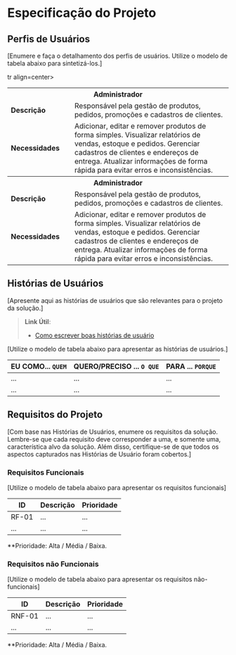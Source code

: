 # Especificação do Projeto

## Perfis de Usuários

[Enumere e faça o detalhamento dos perfis de usuários. Utilize o modelo de tabela abaixo para sintetizá-los.]

<table>
<tbody>
<tr align=center>
<th colspan="2"> Administrador </th>
</tr>
<tr>
<td width="150px"><b>Descrição</b></td>
<td width="600px">Responsável pela gestão de produtos, pedidos, promoções e cadastros de clientes.</td>
</tr>
<tr>
<td><b>Necessidades</b></td>
<td>Adicionar, editar e remover produtos de forma simples.
Visualizar relatórios de vendas, estoque e pedidos.
Gerenciar cadastros de clientes e endereços de entrega.
Atualizar informações de forma rápida para evitar erros e inconsistências.
</td>
</tr>
  tr align=center>
<th colspan="2"> Administrador </th>
</tr>
<tr>
<td width="150px"><b>Descrição</b></td>
<td width="600px">Responsável pela gestão de produtos, pedidos, promoções e cadastros de clientes.</td>
</tr>
<tr>
<td><b>Necessidades</b></td>
<td>Adicionar, editar e remover produtos de forma simples.
Visualizar relatórios de vendas, estoque e pedidos.
Gerenciar cadastros de clientes e endereços de entrega.
Atualizar informações de forma rápida para evitar erros e inconsistências.
</td>
</tr>
</tbody>
</table>


## Histórias de Usuários

[Apresente aqui as histórias de usuários que são relevantes para o projeto da solução.]

> **Link Útil**:
> - [Como escrever boas histórias de usuário](https://medium.com/vertice/como-escrever-boas-users-stories-hist%C3%B3rias-de-usu%C3%A1rios-b29c75043fac)

[Utilize o modelo de tabela abaixo para apresentar as histórias de usuários.]

|EU COMO... `QUEM`   | QUERO/PRECISO ... `O QUE` |PARA ... `PORQUE`                 |
|--------------------|---------------------------|----------------------------------|
| ...                | ...                       | ...                              |
| ...                | ...                       | ...                              |

## Requisitos do Projeto

[Com base nas Histórias de Usuários, enumere os requisitos da solução. Lembre-se que cada requisito deve corresponder a uma, e somente uma, característica alvo da solução. Além disso, certifique-se de que todos os aspectos capturados nas Histórias de Usuário foram cobertos.]

### Requisitos Funcionais

[Utilize o modelo de tabela abaixo para apresentar os requisitos funcionais]

|ID    | Descrição                | Prioridade |
|-------|---------------------------------|----|
| RF-01 |  ...                    | ...   | 
|  ...  |  ...                    | ...   |

**Prioridade: Alta / Média / Baixa. 

### Requisitos não Funcionais

[Utilize o modelo de tabela abaixo para apresentar os requisitos não-funcionais]

|ID      | Descrição               |Prioridade |
|--------|-------------------------|----|
| RNF-01 |  ...                    | ...   | 
| ...    |  ...                    | ...   | 

**Prioridade: Alta / Média / Baixa. 

